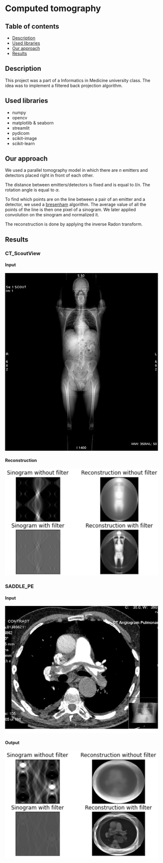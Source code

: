 # Computed tomography
## Table of contents
* [Description](#description)
* [Used libraries](#used-libraries)
* [Our approach](#our-approach)
* [Results](#results)

## Description
This project was a part of a Informatics in Medicine university class. The idea was to implement a filtered back projection algorithm.

## Used libraries
- numpy
- opencv
- matplotlib & seaborn
- streamlit
- pydicom
- scikit-image
- scikit-learn

## Our approach
We used a parallel tomography model in which there are *n* emitters and detectors placed right in front of each other.

The distance between emitters/detectors is fixed and is equal to $l/n$. The rotation angle is equal to $\alpha$.

To find which points are on the line between a pair of an emitter and a detector, we used a [bresenham](https://en.wikipedia.org/wiki/Bresenham%27s_line_algorithm) algorithm. The average value of all the points of the line is then one pixel of a sinogram. We later applied convolution on the sinogram and normalized it.

The reconstruction is done by applying the inverse Radon transform.

## Results
### CT_ScoutView
#### Input
![](images/CT_ScoutView.jpg)
#### Reconstruction
![](results/CT_ScoutView.png)

### SADDLE_PE
#### Input
![](images/SADDLE_PE.JPG)
#### Output
![](results/SADDLE_PE.png)